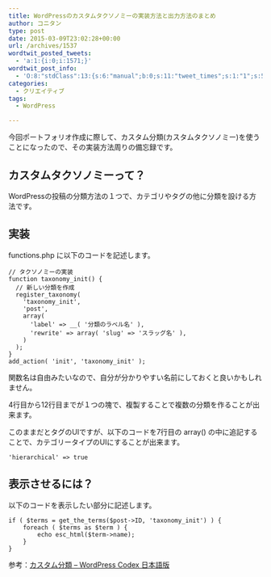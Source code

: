 ```yaml
---
title: WordPressのカスタムタクソノミーの実装方法と出力方法のまとめ
author: コニタン
type: post
date: 2015-03-09T23:02:28+00:00
url: /archives/1537
wordtwit_posted_tweets:
  - 'a:1:{i:0;i:1571;}'
wordtwit_post_info:
  - 'O:8:"stdClass":13:{s:6:"manual";b:0;s:11:"tweet_times";s:1:"1";s:5:"delay";s:1:"0";s:7:"enabled";s:1:"1";s:10:"separation";i:60;s:7:"version";s:3:"3.7";s:14:"tweet_template";b:0;s:6:"status";i:2;s:6:"result";a:0:{}s:13:"tweet_counter";i:5;s:13:"tweet_log_ids";a:4:{i:0;i:1571;i:1;i:1572;i:2;i:1573;i:3;i:1574;}s:9:"hash_tags";a:0:{}s:8:"accounts";a:1:{i:0;s:6:"skd_nw";}}'
categories:
  - クリエイティブ
tags:
  - WordPress

---
```

今回ポートフォリオ作成に際して、カスタム分類(カスタムタクソノミー)を使うことになったので、その実装方法周りの備忘録です。

## カスタムタクソノミーって？

WordPressの投稿の分類方法の１つで、カテゴリやタグの他に分類を設ける方法です。

## 実装

functions.php に以下のコードを記述します。

    
    // タクソノミーの実装
    function taxonomy_init() {
      // 新しい分類を作成
      register_taxonomy(
        'taxonomy_init',
        'post',
        array(
          'label' => __( '分類のラベル名' ),
          'rewrite' => array( 'slug' => 'スラッグ名' ),
        )
      );
    }
    add_action( 'init', 'taxonomy_init' );
    

関数名は自由みたいなので、自分が分かりやすい名前にしておくと良いかもしれません。

4行目から12行目までが１つの塊で、複製することで複数の分類を作ることが出来ます。

このままだとタグのUIですが、以下のコードを7行目の array() の中に追記することで、カテゴリータイプのUIにすることが出来ます。

    
    'hierarchical' => true
    

## 表示させるには？

以下のコードを表示したい部分に記述します。

    
    if ( $terms = get_the_terms($post->ID, 'taxonomy_init') ) {
        foreach ( $terms as $term ) {
            echo esc_html($term->name);
        }
    }
    

参考：<a href="http://wpdocs.sourceforge.jp/%E3%82%AB%E3%82%B9%E3%82%BF%E3%83%A0%E5%88%86%E9%A1%9E" target="_blank">カスタム分類 &#8211; WordPress Codex 日本語版</a>